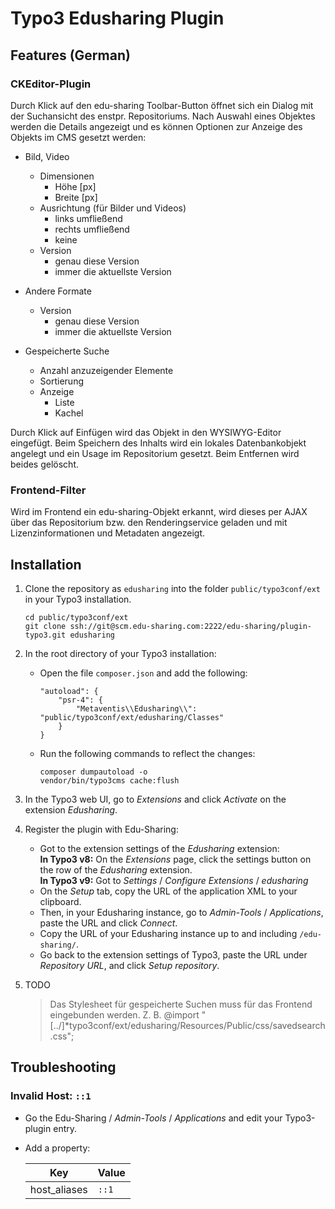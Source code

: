 # Typo3 Edusharing Plugin

## Features (German)

### CKEditor-Plugin
Durch Klick auf den edu-sharing Toolbar-Button öffnet sich ein Dialog mit der Suchansicht des enstpr. Repositoriums.
Nach Auswahl eines Objektes werden die Details angezeigt und es können Optionen zur Anzeige des Objekts im CMS gesetzt werden:

* Bild, Video
    * Dimensionen
        * Höhe [px]
        * Breite [px]
    * Ausrichtung (für Bilder und Videos)
        * links umfließend
        * rechts umfließend
        * keine
    * Version
        * genau diese Version
        * immer die aktuellste Version
        
* Andere Formate
    * Version
        * genau diese Version
        * immer die aktuellste Version
        
* Gespeicherte Suche
    * Anzahl anzuzeigender Elemente
    * Sortierung
    * Anzeige
        * Liste
        * Kachel
    
Durch Klick auf Einfügen wird das Objekt in den WYSIWYG-Editor eingefügt.
Beim Speichern des Inhalts wird ein lokales Datenbankobjekt angelegt und ein Usage im Repositorium gesetzt.
Beim Entfernen wird beides gelöscht.

### Frontend-Filter
Wird im Frontend ein edu-sharing-Objekt erkannt, wird dieses per AJAX über das Repositorium bzw. den Renderingservice geladen und mit Lizenzinformationen und Metadaten angezeigt.


## Installation

1. Clone the repository as `edusharing` into the folder `public/typo3conf/ext` in your Typo3 installation.
    ```
    cd public/typo3conf/ext
    git clone ssh://git@scm.edu-sharing.com:2222/edu-sharing/plugin-typo3.git edusharing
    ```

2. In the root directory of your Typo3 installation:
    - Open the file `composer.json`  and add the following:
        ```
        "autoload": {
            "psr-4": {
                "Metaventis\\Edusharing\\": "public/typo3conf/ext/edusharing/Classes"
            }
        }
        ```
    - Run the following commands to reflect the changes:
        ```
        composer dumpautoload -o
        vendor/bin/typo3cms cache:flush
        ```

3. In the Typo3 web UI, go to *Extensions* and click *Activate* on the extension *Edusharing*.

4. Register the plugin with Edu-Sharing:
    - Got to the extension settings of the *Edusharing* extension:  
      **In Typo3 v8:** On the *Extensions* page, click the settings button on the row of the *Edusharing* extension.  
      **In Typo3 v9:** Got to *Settings* / *Configure Extensions* / *edusharing*
    - On the *Setup* tab, copy the URL of the application XML to your clipboard.
    - Then, in your Edusharing instance, go to *Admin-Tools* / *Applications*, paste the URL and click *Connect*.
    - Copy the URL of your Edusharing instance up to and including `/edu-sharing/`.
    - Go back to the extension settings of Typo3, paste the URL under *Repository URL*, and click *Setup repository*.

5. TODO
    > Das Stylesheet für gespeicherte Suchen muss für das Frontend eingebunden werden. Z. B. @import "[../]*typo3conf/ext/edusharing/Resources/Public/css/savedsearch.css";

## Troubleshooting

### Invalid Host: `::1`

- Go the Edu-Sharing / *Admin-Tools* / *Applications* and edit your Typo3-plugin entry.
- Add a property:

    Key | Value
    --- | -----
    host_aliases | `::1`
